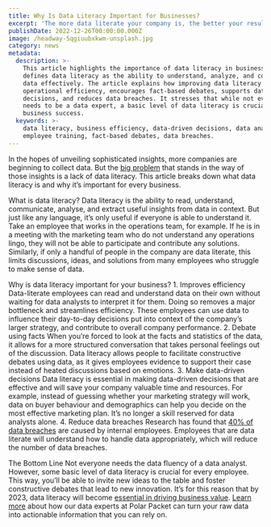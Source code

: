 ```yaml
---
title: Why Is Data Literacy Important for Businesses?
excerpt: 'The more data literate your company is, the better your results will be.'
publishDate: 2022-12-26T00:00:00.000Z
image: /headway-5qgiuubxkwm-unsplash.jpg
category: news
metadata:
  description: >-
    This article highlights the importance of data literacy in businesses. It
    defines data literacy as the ability to understand, analyze, and communicate
    data effectively. The article explains how improving data literacy enhances
    operational efficiency, encourages fact-based debates, supports data-driven
    decisions, and reduces data breaches. It stresses that while not everyone
    needs to be a data expert, a basic level of data literacy is crucial for
    business success.
  keywords: >-
    data literacy, business efficiency, data-driven decisions, data analysis,
    employee training, fact-based debates, data breaches.
---
```


In the hopes of unveiling sophisticated insights, more companies are beginning to collect data.
But the [big problem](https://www.gartner.com/smarterwithgartner/a-data-and-analytics-leaders-guide-to-data-literacy) that stands in the way of those insights is a lack of data literacy.
This article breaks down what data literacy is and why it’s important for every business.

What is data literacy?
Data literacy is the ability to read, understand, communicate, analyse, and extract useful insights from data in context. But just like any language, it’s only useful if everyone is able to understand it.
Take an employee that works in the operations team, for example. If he is in a meeting with the marketing team who do not understand any operations lingo, they will not be able to participate and contribute any solutions.
Similarly, if only a handful of people in the company are data literate, this limits discussions, ideas, and solutions from many employees who struggle to make sense of data.

Why is data literacy important for your business?
1\. Improves efficiency
Data-literate employees can read and understand data on their own without waiting for data analysts to interpret it for them. Doing so removes a major bottleneck and streamlines efficiency.
These employees can use data to influence their day-to-day decisions put into context of the company’s larger strategy, and contribute to overall company performance.
2\. Debate using facts
When you’re forced to look at the facts and statistics of the data, it allows for a more structured conversation that takes personal feelings out of the discussion.
Data literacy allows people to facilitate constructive debates using data, as it gives employees evidence to support their case instead of heated discussions based on emotions.
3\. Make data-driven decisions
Data literacy is essential in making data-driven decisions that are effective and will save your company valuable time and resources.
For example, instead of guessing whether your marketing strategy will work, data on buyer behaviour and demographics can help you decide on the most effective marketing plan. It’s no longer a skill reserved for data analysts alone.
4\. Reduce data breaches
Research has found that [40% of data breaches](https://www.zdnet.com/article/the-top-five-internal-security-threats/) are caused by internal employees.
Employees that are data literate will understand how to handle data appropriately, which will reduce the number of data breaches.

The Bottom Line
Not everyone needs the data fluency of a data analyst. However, some basic level of data literacy is crucial for every employee.
This way, you’ll be able to invite new ideas to the table and foster constructive debates that lead to new innovation. It’s for this reason that by 2023, data literacy will become [essential in driving business value](https://www.gartner.com/smarterwithgartner/a-data-and-analytics-leaders-guide-to-data-literacy).
[Learn more](https://polarpacket.com/) about how our data experts at Polar Packet can turn your raw data into actionable information that you can rely on.
